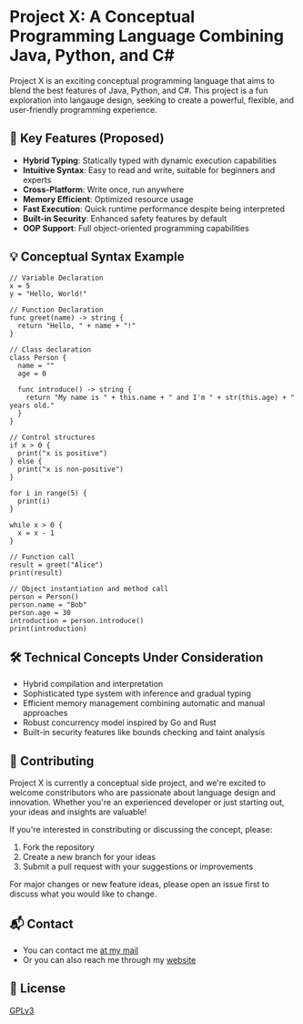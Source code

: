 # Project X: A Conceptual Programming Language Combining Java, Python, and C#

Project X is an exciting conceptual programming language that aims to blend the best features of Java, Python, and C#. This project is a fun exploration into langauge design, seeking to create a powerful, flexible, and user-friendly programming experience.

## 🚀 Key Features (Proposed)

- **Hybrid Typing**: Statically typed with dynamic execution capabilities
- **Intuitive Syntax**: Easy to read and write, suitable for beginners and experts
- **Cross-Platform**: Write once, run anywhere
- **Memory Efficient**: Optimized resource usage
- **Fast Execution**: Quick runtime performance despite being interpreted
- **Built-in Security**: Enhanced safety features by default
- **OOP Support**: Full object-oriented programming capabilities

## 💡 Conceptual Syntax Example

```
// Variable Declaration
x = 5
y = "Hello, World!"

// Function Declaration
func greet(name) -> string {
  return "Hello, " + name + "!"
}

// Class declaration
class Person {
  name = ""
  age = 0

  func introduce() -> string {
    return "My name is " + this.name + " and I'm " + str(this.age) + " years old."
  }
}

// Control structures
if x > 0 {
  print("x is positive")
} else {
  print("x is non-positive")
}

for i in range(5) {
  print(i)
}

while x > 0 {
  x = x - 1
}

// Function call
result = greet("Alice")
print(result)

// Object instantiation and method call
person = Person()
person.name = "Bob"
person.age = 30
introduction = person.introduce()
print(introduction) 
```

## 🛠 Technical Concepts Under Consideration

- Hybrid compilation and interpretation
- Sophisticated type system with inference and gradual typing
- Efficient memory management combining automatic and manual approaches
- Robust concurrency model inspired by Go and Rust
- Built-in security features like bounds checking and taint analysis

## 🤝 Contributing

Project X is currently a conceptual side project, and we're excited to welcome constributors who are passionate about language design and innovation. Whether you're an experienced developer or just starting out, your ideas and insights are valuable!

If you're interested in constributing or discussing the concept, please:

1. Fork the repository
2. Create a new branch for your ideas
3. Submit a pull request with your suggestions or improvements

For major changes or new feature ideas, please open an issue first to discuss what you would like to change.

## 📬 Contact

- You can contact me [at my mail](mailto:vemulapallianirudh18@gmail.com)
- Or you can also reach me through my [website](https://ramachandra-anirudh-vemulapalli.vercel.app/)

## 📜 License

[GPLv3](https://choosealicense.com/licenses/gpl-3.0/)
